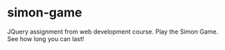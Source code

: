 # simon-game
JQuery assignment from web development course. Play the Simon Game. See how long you can last! 
